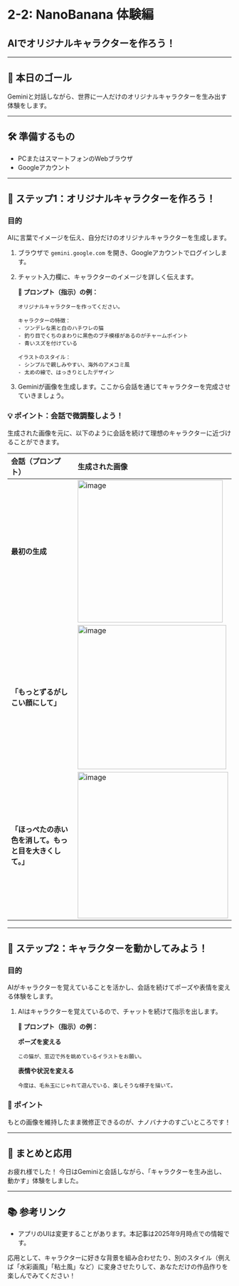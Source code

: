 # 2-2: NanoBanana 体験編
## AIでオリジナルキャラクターを作ろう！

---

## 🎯 本日のゴール
Geminiと対話しながら、世界に一人だけのオリジナルキャラクターを生み出す体験をします。

---

## 🛠️ 準備するもの
- PCまたはスマートフォンのWebブラウザ
- Googleアカウント

---

## 🚀 ステップ1：オリジナルキャラクターを作ろう！

### 目的
AIに言葉でイメージを伝え、自分だけのオリジナルキャラクターを生成します。

1.  ブラウザで `gemini.google.com` を開き、Googleアカウントでログインします。

2.  チャット入力欄に、キャラクターのイメージを詳しく伝えます。

    **📝 プロンプト（指示）の例：**
    ```
    オリジナルキャラクターを作ってください。

    キャラクターの特徴：
    - ツンデレな黒と白のハチワレの猫
    - 釣り目でくちのまわりに黒色のブチ模様があるのがチャームポイント
    - 青いスズを付けている

    イラストのスタイル：
    - シンプルで親しみやすい、海外のアメコミ風
    - 太めの線で、はっきりとしたデザイン
    ```

3.  Geminiが画像を生成します。ここから会話を通じてキャラクターを完成させていきましょう。

### 💡 ポイント：会話で微調整しよう！
生成された画像を元に、以下のように会話を続けて理想のキャラクターに近づけることができます。

| 会話（プロンプト） | 生成された画像 |
| :--- | :--- |
| **最初の生成** | <img width="326" height="319" alt="image" src="https://github.com/user-attachments/assets/38ad64c5-07fd-4cb3-b0ff-c556daf3dec7" /> |
| **「もっとずるがしこい顔にして」** | <img width="334" height="323" alt="image" src="https://github.com/user-attachments/assets/16f7cfb6-caa7-4747-8696-b5d6f47e9cf3" /> |
| **「ほっぺたの赤い色を消して。もっと目を大きくして。」** | <img width="338" height="328" alt="image" src="https://github.com/user-attachments/assets/fe456533-5bbe-4088-b7eb-4780beb08862" /> |

---

## 🚀 ステップ2：キャラクターを動かしてみよう！

### 目的
AIがキャラクターを覚えていることを活かし、会話を続けてポーズや表情を変える体験をします。

1.  AIはキャラクターを覚えているので、チャットを続けて指示を出します。

    **📝 プロンプト（指示）の例：**

    **ポーズを変える**
    ```
    この猫が、窓辺で外を眺めているイラストをお願い。
    ```

    **表情や状況を変える**
    ```
    今度は、毛糸玉にじゃれて遊んでいる、楽しそうな様子を描いて。
    ```

### 🎯 ポイント
もとの画像を維持したまま微修正できるのが、ナノバナナのすごいところです！

---

## 🌟 まとめと応用

お疲れ様でした！
今日はGeminiと会話しながら、「キャラクターを生み出し、動かす」体験をしました。

---

## 📚 参考リンク

- アプリのUIは変更することがあります。本記事は2025年9月時点での情報です。

応用として、キャラクターに好きな背景を組み合わせたり、別のスタイル（例えば「水彩画風」「粘土風」など）に変身させたりして、あなただけの作品作りを楽しんでみてください！
